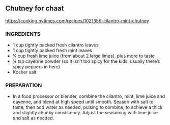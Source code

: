## Chutney for chaat
<https://cooking.nytimes.com/recipes/1021356-cilantro-mint-chutney>

### INGREDIENTS
- 1 cup tightly packed fresh cilantro leaves
- 1 cup tightly packed fresh mint leaves
- ¼ cup fresh lime juice (from about 2 large limes), plus more to taste
- ¼ tsp cayenne powder (so it isn’t too spicy for the kids, usually there’s spicy peppers in here)
- Kosher salt

### PREPARATION
- In a food processor or blender, combine the cilantro, mint, lime juice and cayenne, and blend at high speed until smooth. Season with salt to taste, then add water as needed, pulsing to combine, to achieve a thick and slightly chunky consistency. Adjust the seasoning with lime juice and salt as needed.
